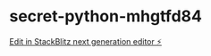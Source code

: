 # secret-python-mhgtfd84

[Edit in StackBlitz next generation editor ⚡️](https://stackblitz.com/~/github.com/Itoshi-web/secret-python-mhgtfd84)
